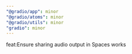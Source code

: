 ```yaml
---
"@gradio/app": minor
"@gradio/atoms": minor
"@gradio/utils": minor
"gradio": minor
---
```


feat:Ensure sharing audio output in Spaces works
